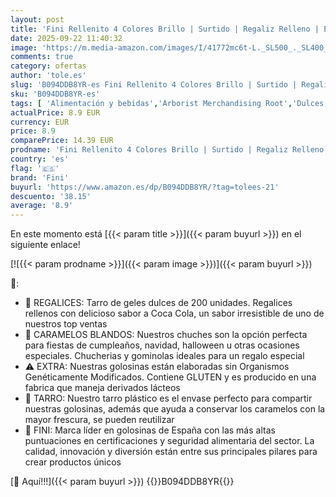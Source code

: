 ```yaml
---
layout: post
title: 'Fini Rellenito 4 Colores Brillo | Surtido | Regaliz Relleno | Estuche 200 Uds | Chuche Ideal para Eventos  Cumpleaños  Halloween o Navidades'
date: 2025-09-22 11:40:32
image: 'https://m.media-amazon.com/images/I/41772mc6t-L._SL500_._SL400_.jpg'
comments: true
category: ofertas
author: 'tole.es'
slug: 'B094DDB8YR-es Fini Rellenito 4 Colores Brillo | Surtido | Regaliz...'
sku: 'B094DDB8YR-es'
tags: [ 'Alimentación y bebidas','Arborist Merchandising Root','Dulces, chocolates y chicles','Regalices','Snacks y dulces','fini','halloween','🇪🇸', ]
actualPrice: 8.9 EUR
currency: EUR
price: 8.9
comparePrice: 14.39 EUR
prodname: 'Fini Rellenito 4 Colores Brillo | Surtido | Regaliz Relleno | Estuche 200 Uds | Chuche Ideal para Eventos  Cumpleaños  Halloween o Navidades'
country: 'es'
flag: '🇪🇸'
brand: 'Fini'
buyurl: 'https://www.amazon.es/dp/B094DDB8YR/?tag=tolees-21'
descuento: '38.15'
average: '8.9'
---
```


En este momento está [{{< param title >}}]({{< param buyurl >}}) en el siguiente enlace!

[![{{< param prodname >}}]({{< param image >}})]({{< param buyurl >}})

🔎:

- 🎉 REGALICES: Tarro de geles dulces de 200 unidades. Regalices rellenos con delicioso sabor a Coca Cola, un sabor irresistible de uno de nuestros top ventas
- 🍭 CARAMELOS BLANDOS: Nuestros chuches son la opción perfecta para fiestas de cumpleaños, navidad, halloween u otras ocasiones especiales. Chucherias y gominolas ideales para un regalo especial
- ⚠️ EXTRA: Nuestras golosinas están elaboradas sin Organismos Genéticamente Modificados. Contiene GLUTEN y es producido en una fabrica que maneja derivados lácteos
- 🍬 TARRO: Nuestro tarro plástico es el envase perfecto para compartir nuestras golosinas, además que ayuda a conservar los caramelos con la mayor frescura, se pueden reutilizar
- 💯 FINI: Marca líder en golosinas de España con las más altas puntuaciones en certificaciones y seguridad alimentaria del sector. La calidad, innovación y diversión están entre sus principales pilares para crear productos únicos

[🛒 Aquí!!!]({{< param buyurl >}})
{{<world>}}B094DDB8YR{{</world>}}

